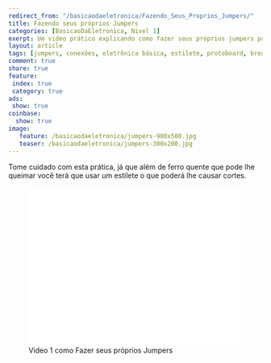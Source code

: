 ```yaml
---
redirect_from: "/basicaodaeletronica/Fazendo_Seus_Proprios_Jumpers/"
title: Fazendo seus próprios Jumpers
categories: [BasicaoDaEletronica, Nivel 1]
exerpt: Um video prático explicando como fazer seus próprios jumpers para que possa desenvolver seus protótipos, sem fios embolados.
layout: article
tags: [jumpers, conexões, eletrônica básica, estilete, protoboard, breadboard, circuitos, protótipos]
comment: true
share: true
feature:
 index: true
 category: true
ads: 
 show: true
coinbase:
  show: true
image:
   feature: /basicaodaeletronica/jumpers-900x500.jpg
   teaser: /basicaodaeletronica/jumpers-300x200.jpg
---
```


Tome cuidado com esta prática, já que além de ferro quente que pode lhe queimar
você terá que usar um estilete o que poderá lhe causar cortes.

<figure>
<iframe width="420" height="315" src="//www.youtube.com/embed/eL77eZvyFpw" frameborder="0" allowfullscreen></iframe>
<figcaption>Video 1 como Fazer seus próprios Jumpers</figcaption>
</figure>

